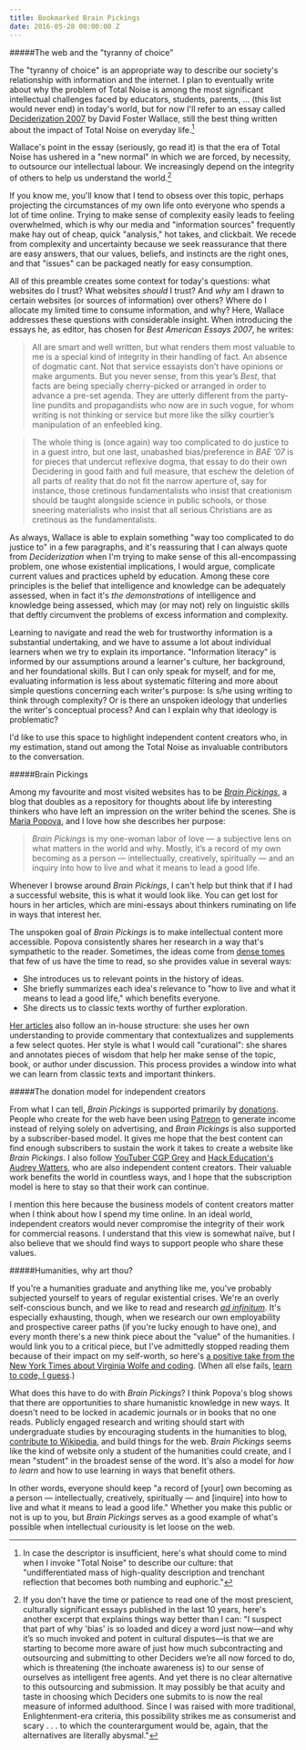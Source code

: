```yaml
---
title: Bookmarked Brain Pickings
date: 2016-05-28 00:00:00 Z
---
```


#####The web and the "tyranny of choice"

The "tyranny of choice" is an appropriate way to describe our society's relationship with information and the internet. I plan to eventually write about why the problem of Total Noise is among the most significant intellectual challenges faced by educators, students, parents, ... (this list would never end) in today's world, but for now I'll refer to an essay called [Deciderization 2007](http://neugierig.org/content/dfw/bestamerican.pdf) by David Foster Wallace, still the best thing written about the impact of Total Noise on everyday life.[^1]

Wallace's point in the essay (seriously, go read it) is that the era of Total Noise has ushered in a "new normal" in which we are forced, by necessity, to outsource our intellectual labour. We increasingly depend on the integrity of others to help us understand the world.[^2]

If you know me, you'll know that I tend to obsess over this topic, perhaps projecting the circumstances of my own life onto everyone who spends a lot of time online. Trying to make sense of complexity easily leads to feeling overwhelmed, which is why our media and "information sources" frequently make hay out of cheap, quick "analysis," hot takes, and clickbait. We recede from complexity and uncertainty because we seek reassurance that there are easy answers, that our values, beliefs, and instincts are the right ones, and that "issues" can be packaged neatly for easy consumption.

All of this preamble creates some context for today's questions: what websites do I trust? What websites *should* I trust? And *why* am I drawn to certain websites (or sources of information) over others? Where do I allocate my limited time to consume information, and why? Here, Wallace addresses these questions with considerable insight. When introducing the essays he, as editor, has chosen for *Best American Essays 2007*, he writes:

> All are smart and well written, but what renders them most valuable to me is a special kind of integrity in their handling of fact. An absence of dogmatic cant. Not that service essayists don’t have opinions or make arguments. But you never sense, from this year’s *Best*, that facts are being specially cherry-picked or arranged in order to advance a pre-set agenda. They are utterly different from the party-line pundits and propagandists who now are in such vogue, for whom writing is not thinking or service but more like the silky courtier’s manipulation of an enfeebled king.

> The whole thing is (once again) way too complicated to do justice to in a guest intro, but one last, unabashed bias/preference in *BAE ’07* is for pieces that undercut reflexive dogma, that essay to do their own Decidering in good faith and full measure, that eschew the deletion of all parts of reality that do not fit the narrow aperture of, say for instance, those cretinous fundamentalists who insist that creationism should be taught alongside science in public schools, or those sneering materialists who insist that all serious Christians are as cretinous as the fundamentalists.

As always, Wallace is able to explain something "way too complicated to do justice to" in a few paragraphs, and it's reassuring that I can always quote from *Deciderization* when I'm trying to make sense of this all-encompassing problem, one whose existential implications, I would argue, complicate current values and practices upheld by education. Among these core principles is the belief that intelligence and knowledge can be adequately assessed, when in fact it's *the demonstrations* of intelligence and knowledge being assessed, which may (or may not) rely on linguistic skills that deftly circumvent the problems of excess information and complexity.

Learning to navigate and read the web for trustworthy information is a substantial undertaking, and we have to assume a lot about individual learners when we try to explain its importance. "Information literacy" is informed by our assumptions around a learner's culture, her background, and her foundational skills. But I can only speak for myself, and for me, evaluating information is less about systematic filtering and more about simple questions concerning each writer's purpose: Is s/he using writing to think through complexity? Or is there an unspoken ideology that underlies the writer's conceptual process? And can I explain why that ideology is problematic?

I'd like to use this space to highlight independent content creators who, in my estimation, stand out among the Total Noise as invaluable contributors to the conversation.

#####Brain Pickings

Among my favourite and most visited websites has to be *[Brain Pickings](https://www.brainpickings.org/)*, a blog that doubles as a repository for thoughts about life by interesting thinkers who have left an impression on the writer behind the scenes. She is [Maria Popova](https://www.brainpickings.org/about/), and I love how she describes her purpose:

> *Brain Pickings* is my one-woman labor of love — a subjective lens on what matters in the world and why. Mostly, it’s a record of my own becoming as a person — intellectually, creatively, spiritually — and an inquiry into how to live and what it means to lead a good life.

Whenever I browse around *Brain Pickings*, I can't help but think that if I had a successful website, this is what it would look like. You can get lost for hours in her articles, which are mini-essays about thinkers ruminating on life in ways that interest her.

The unspoken goal of *Brain Pickings* is to make intellectual content more accessible. Popova consistently shares her research in a way that's sympathetic to the reader. Sometimes, the ideas come from [dense tomes](https://www.brainpickings.org/2015/01/21/bertrand-russell-boredom-conquest-of-happiness/) that few of us have the time to read, so she provides value in several ways:

* She introduces us to relevant points in the history of ideas.
* She briefly summarizes each idea's relevance to "how to live and what it means to lead a good life," which benefits everyone.
* She directs us to classic texts worthy of further exploration.

[Her articles](https://www.brainpickings.org/2016/05/25/upstairs-at-the-strand-george-saunders/) also follow an in-house structure: she uses her own understanding to provide commentary that contextualizes and supplements a few select quotes. Her style is what I would call "curational": she shares and annotates pieces of wisdom that help her make sense of the topic, book, or author under discussion. This process provides a window into what we can learn from classic texts and important thinkers.

#####The donation model for independent creators

From what I can tell, *Brain Pickings* is supported primarily by [donations](https://www.brainpickings.org/2015/01/21/bertrand-russell-boredom-conquest-of-happiness/). People who create for the web have been using [Patreon](https://www.patreon.com/) to generate income instead of relying solely on advertising, and *Brain Pickings* is also supported by a subscriber-based model. It gives me hope that the best content can find enough subscribers to sustain the work it takes to create a website like *Brain Pickings*. I also follow [YouTuber CGP Grey](https://www.patreon.com/cgpgrey?ty=h) and [Hack Education's Audrey Watters](https://www.patreon.com/audreywatters?ty=h), who are also independent content creators. Their valuable work benefits the world in countless ways, and I hope that the subscription model is here to stay so that their work can continue.

I mention this here because the business models of content creators matter when I think about how I spend my time online. In an ideal world, independent creators would never compromise the integrity of their work for commercial reasons. I understand that this view is somewhat naïve, but I also believe that we should find ways to support people who share these values.  

#####Humanities, why art thou?

If you're a humanities graduate and anything like me, you've probably subjected yourself to years of regular existential crises. We're an overly self-conscious bunch, and we like to read and research [*ad infinitum*](https://en.wikipedia.org/wiki/Ad_infinitum). It's especially exhausting, though, when we research our own employability and prospective career paths (if you're lucky enough to have one), and every month there's a new think piece about the "value" of the humanities. I would link you to a critical piece, but I've admittedly stopped reading them because of their impact on my self-worth, so here's [a positive take from the New York Times about Virginia Wolfe and coding](http://www.nytimes.com/2016/05/22/opinion/sunday/to-write-software-read-novels.html?_r=0). (When all else fails, [learn to code, I guess](https://blog.codinghorror.com/please-dont-learn-to-code/).)

What does this have to do with *Brain Pickings*? I think Popova's blog shows that there are opportunities to share humanistic knowledge in new ways. It doesn't need to be locked in academic journals or in books that no one reads. Publicly engaged research and writing should start with undergraduate studies by encouraging students in the humanities to blog, [contribute to Wikipedia](https://en.wikipedia.org/wiki/Wikipedia:WikiProject_Murder_Madness_and_Mayhem), and build things for the web. *Brain Pickings* seems like the kind of website only a student of the humanities could create, and I mean "student" in the broadest sense of the word. It's also a model for *how to learn* and how to use learning in ways that benefit others.

In other words, everyone should keep "a record of [your] own becoming as a person — intellectually, creatively, spiritually — and [inquire] into how to live and what it means to lead a good life." Whether you make this public or not is up to you, but *Brain Pickings* serves as a good example of what's possible when intellectual curiousity is let loose on the web.

[^1]: In case the descriptor is insufficient, here's what should come to mind when I invoke "Total Noise" to describe our culture: that "undifferentiated mass of high-quality description and trenchant reflection that becomes both numbing and euphoric."
[^2]: If you don't have the time or patience to read one of the most prescient, culturally significant essays published in the last 10 years, here's another excerpt that explains things way better than I can: "I suspect that part of why 'bias' is so loaded and dicey a word just now—and why it’s so much invoked and potent in cultural disputes—is that we are starting to become more aware of just how much subcontracting and outsourcing and submitting to other Deciders we’re all now forced to do, which is threatening (the inchoate awareness is) to our sense of ourselves as intelligent free agents. And yet there is no clear alternative to this outsourcing and submission. It may possibly be that acuity and taste in choosing which Deciders one submits to is now the real measure of informed adulthood. Since I was raised with more traditional, Enlightenment-era criteria, this possibility strikes me as consumerist and scary . . . to which the counterargument would be, again, that the alternatives are literally abysmal."
